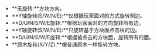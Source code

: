 * **无旋转:**方块方向。
* **Y轴旋转(S/W/N/E):**仅根据玩家面对的方式旋转侧边。
* **D/U/N/S/W/E旋转:**根据玩家面对的方向旋转所有边。
* **Y轴旋转(S/W/N/E):**只旋转基于方块面点击块的边。
* **D/U/N/S/W/E旋转:**根据被点击的方块面，旋转所有的面。
* **原木旋转(X/Y/Z):**像普通原木一样旋转方块。
